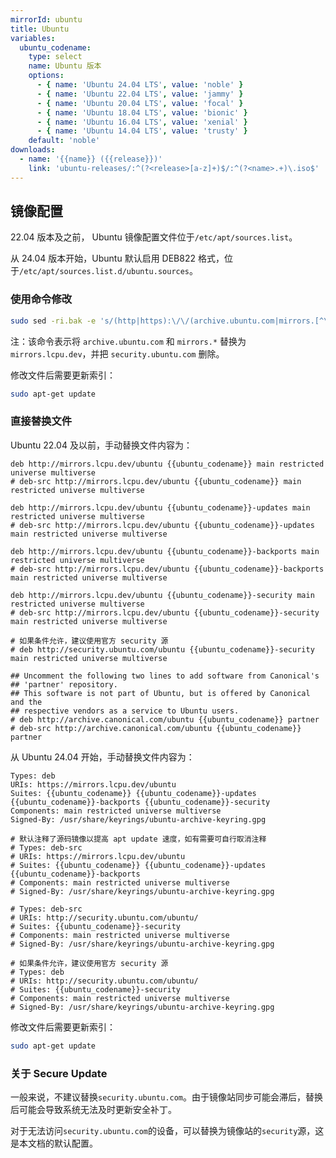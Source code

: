 ```yaml
---
mirrorId: ubuntu
title: Ubuntu
variables:
  ubuntu_codename:
    type: select
    name: Ubuntu 版本
    options:
      - { name: 'Ubuntu 24.04 LTS', value: 'noble' }
      - { name: 'Ubuntu 22.04 LTS', value: 'jammy' }
      - { name: 'Ubuntu 20.04 LTS', value: 'focal' }
      - { name: 'Ubuntu 18.04 LTS', value: 'bionic' }
      - { name: 'Ubuntu 16.04 LTS', value: 'xenial' }
      - { name: 'Ubuntu 14.04 LTS', value: 'trusty' }
    default: 'noble'
downloads:
  - name: '{{name}} ({{release}})'
    link: 'ubuntu-releases/:^(?<release>[a-z]+)$/:^(?<name>.+)\.iso$'
---
```


## 镜像配置

22.04 版本及之前， Ubuntu 镜像配置文件位于`/etc/apt/sources.list`。

从 24.04 版本开始，Ubuntu 默认启用 DEB822 格式，位于`/etc/apt/sources.list.d/ubuntu.sources`。

### 使用命令修改

```bash
sudo sed -ri.bak -e 's/(http|https):\/\/(archive.ubuntu.com|mirrors.[^\/]*?)\/ubuntu/\1:\/\/mirrors.lcpu.dev\/ubuntu/g' -e '/security.ubuntu.com\/ubuntu/d' /etc/apt/sources.list /etc/apt/sources.list.d/ubuntu.sources
```

注：该命令表示将 `archive.ubuntu.com` 和 `mirrors.*` 替换为 `mirrors.lcpu.dev`，并把 `security.ubuntu.com` 删除。

修改文件后需要更新索引：

```bash
sudo apt-get update
```

### 直接替换文件

Ubuntu 22.04 及以前，手动替换文件内容为：

```unix-conf
deb http://mirrors.lcpu.dev/ubuntu {{ubuntu_codename}} main restricted universe multiverse
# deb-src http://mirrors.lcpu.dev/ubuntu {{ubuntu_codename}} main restricted universe multiverse

deb http://mirrors.lcpu.dev/ubuntu {{ubuntu_codename}}-updates main restricted universe multiverse
# deb-src http://mirrors.lcpu.dev/ubuntu {{ubuntu_codename}}-updates main restricted universe multiverse

deb http://mirrors.lcpu.dev/ubuntu {{ubuntu_codename}}-backports main restricted universe multiverse
# deb-src http://mirrors.lcpu.dev/ubuntu {{ubuntu_codename}}-backports main restricted universe multiverse

deb http://mirrors.lcpu.dev/ubuntu {{ubuntu_codename}}-security main restricted universe multiverse
# deb-src http://mirrors.lcpu.dev/ubuntu {{ubuntu_codename}}-security main restricted universe multiverse

# 如果条件允许，建议使用官方 security 源
# deb http://security.ubuntu.com/ubuntu {{ubuntu_codename}}-security main restricted universe multiverse

## Uncomment the following two lines to add software from Canonical's
## 'partner' repository.
## This software is not part of Ubuntu, but is offered by Canonical and the
## respective vendors as a service to Ubuntu users.
# deb http://archive.canonical.com/ubuntu {{ubuntu_codename}} partner
# deb-src http://archive.canonical.com/ubuntu {{ubuntu_codename}} partner
```

从 Ubuntu 24.04 开始，手动替换文件内容为：

```unix-conf
Types: deb
URIs: https://mirrors.lcpu.dev/ubuntu
Suites: {{ubuntu_codename}} {{ubuntu_codename}}-updates {{ubuntu_codename}}-backports {{ubuntu_codename}}-security
Components: main restricted universe multiverse
Signed-By: /usr/share/keyrings/ubuntu-archive-keyring.gpg

# 默认注释了源码镜像以提高 apt update 速度，如有需要可自行取消注释
# Types: deb-src
# URIs: https://mirrors.lcpu.dev/ubuntu
# Suites: {{ubuntu_codename}} {{ubuntu_codename}}-updates {{ubuntu_codename}}-backports
# Components: main restricted universe multiverse
# Signed-By: /usr/share/keyrings/ubuntu-archive-keyring.gpg

# Types: deb-src
# URIs: http://security.ubuntu.com/ubuntu/
# Suites: {{ubuntu_codename}}-security
# Components: main restricted universe multiverse
# Signed-By: /usr/share/keyrings/ubuntu-archive-keyring.gpg

# 如果条件允许，建议使用官方 security 源
# Types: deb
# URIs: http://security.ubuntu.com/ubuntu/
# Suites: {{ubuntu_codename}}-security
# Components: main restricted universe multiverse
# Signed-By: /usr/share/keyrings/ubuntu-archive-keyring.gpg
```

修改文件后需要更新索引：

```bash
sudo apt-get update
```

### 关于 Secure Update

一般来说，不建议替换`security.ubuntu.com`。由于镜像站同步可能会滞后，替换后可能会导致系统无法及时更新安全补丁。

对于无法访问`security.ubuntu.com`的设备，可以替换为镜像站的`security`源，这是本文档的默认配置。
